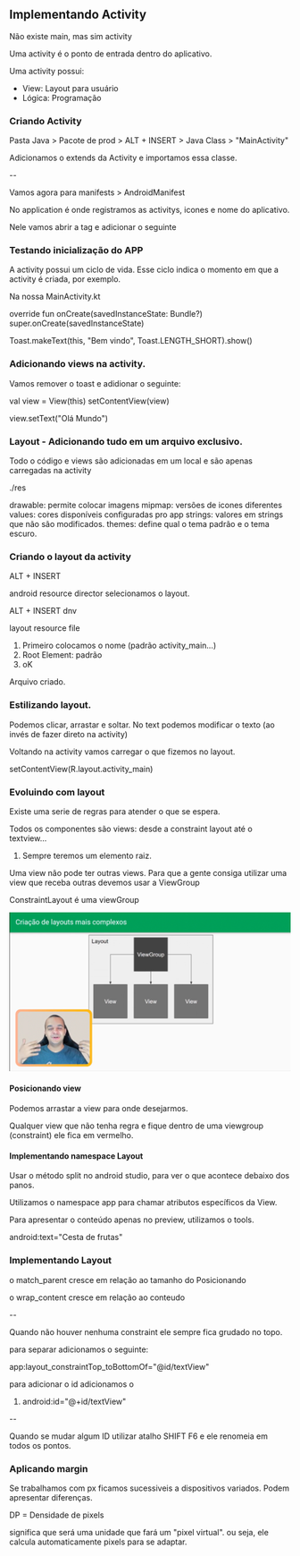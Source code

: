 ## Implementando Activity

Não existe main, mas sim activity

Uma activity é o ponto de entrada dentro do aplicativo.

Uma activity possui:
 
- View: Layout para usuário
- Lógica: Programação

### Criando Activity

Pasta Java > Pacote de prod > ALT + INSERT > Java Class > "MainActivity"

Adicionamos o extends da Activity e importamos essa classe.

--

Vamos agora para manifests > AndroidManifest

No application é onde registramos as activitys, icones e nome do aplicativo.

Nele vamos abrir a tag e adicionar o seguinte

<activity android:name=".MainActivity">
    <intent-filter>
        <action android:name"android.intent.action.MAIN"
        <category android:name="android.intent.category.LAUNCHER"
    <intent-filter>
</activity>

### Testando inicialização do APP

A activity possui um ciclo de vida. Esse ciclo indica o momento em que a activity é criada, por exemplo.

Na nossa MainActivity.kt

override fun onCreate(savedInstanceState: Bundle?)
super.onCreate(savedInstanceState) 

Toast.makeText(this, "Bem vindo", Toast.LENGTH_SHORT).show()

### Adicionando views na activity.

Vamos remover o toast e adidionar o seguinte:

val view = View(this) <!-- aqui ele pede um argumento necessário. -->
setContentView(view)

<!-- Para comportamentos mais específcios, por exemplo. adicionar texto

usamos a TextView. -->

view.setText("Olá Mundo")

### Layout - Adicionando tudo em um arquivo exclusivo.

Todo o código e views são adicionadas em um local e são apenas carregadas na activity

./res

drawable: permite colocar imagens
mipmap: versões de icones diferentes
values: cores disponíveis configuradas pro app
strings: valores em strings que não são modificados.
themes: define qual o tema padrão e o tema escuro.

### Criando o layout da activity

ALT + INSERT

android resource director
selecionamos o layout.

ALT + INSERT dnv

layout resource file

1. Primeiro colocamos o nome (padrão activity_main...)
2. Root Element: padrão
3. oK

Arquivo criado.

### Estilizando layout.

Podemos clicar, arrastar e soltar.
No text podemos modificar o texto (ao invés de fazer direto na activity)

Voltando na activity vamos carregar o que fizemos no layout.

setContentView(R.layout.activity_main) <!-- Carregando o layout -->
<!-- Podemos apagar o texto adicionado anteriormente. -->

### Evoluindo com layout

Existe uma serie de regras para atender o que se espera.

Todos os componentes são views: desde a constraint layout até o textview...

1. Sempre teremos um elemento raiz.

Uma view não pode ter outras views.
Para que a gente consiga utilizar uma view que receba outras devemos usar a ViewGroup

ConstraintLayout é uma viewGroup

![alt text](image-1.png)

<!-- Constraint layout -->

#### Posicionando view

Podemos arrastar a view para onde desejarmos.

Qualquer view que não tenha regra e fique dentro de uma viewgroup (constraint) ele fica em vermelho.

#### Implementando namespace Layout

Usar o método split no android studio, para ver o que acontece debaixo dos panos.

Utilizamos o namespace app para chamar atributos específicos da View.

Para apresentar o conteúdo apenas no preview, utilizamos o tools.

android:text="Cesta de frutas"

### Implementando Layout

o match_parent cresce em relação ao tamanho do Posicionando

o wrap_content cresce em relação ao conteudo

--

Quando não houver nenhuma constraint ele sempre fica grudado no topo.

para separar adicionamos o seguinte:

app:layout_constraintTop_toBottomOf="@id/textView"

para adicionar o id adicionamos o 

1. android:id="@+id/textView"

--

Quando se mudar algum ID utilizar atalho SHIFT F6 e ele renomeia em todos os pontos.

### Aplicando margin

Se trabalhamos com px ficamos sucessiveis a dispositivos variados. Podem apresentar diferenças.

DP = Densidade de pixels

significa que será uma unidade que fará um "pixel virtual". ou seja, ele calcula automaticamente pixels para se adaptar.


